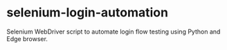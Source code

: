 # selenium-login-automation
Selenium WebDriver script to automate login flow testing using Python and Edge browser.

